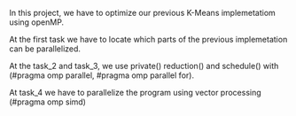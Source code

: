 In this project, we have to optimize our previous K-Means implemetatiom using openMP.

At the first task we have to locate which parts of the previous implemetation can be parallelized.

At the task_2 and task_3, we use private() reduction() and schedule() with (#pragma omp parallel, #pragma omp parallel for).

At task_4 we have to parallelize the program using vector processing (#pragma omp simd)
